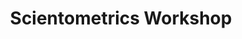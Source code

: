 ---
dateStart: 2011-02-002-118
dateEnd: 2011-
title: "Scientometrics Workshop"
venue: "iConference"
organizer: Angela Zoss
credit:
city: Seattle
state: WA
country: USA
pdfLink: 20110208-scientometrics-workshop.pdf
venueImages:
---